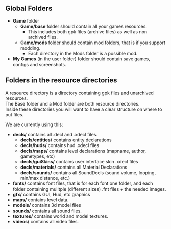 ## Global Folders ##
  * **Game** folder
    * **Game/base** folder should contain all your games resources.
      * This includes both gpk files (archive files) as well as non archived files.
    * **Game/mods** folder should contain mod folders, that is if you support modding.
      * Each directory in the Mods folder is a possible mod.
  * **My Games** (in the user folder) folder should contain save games, configs and screenshots.

## Folders in the resource directories ##
A resource directory is a directory containing gpk files and unarchived resources.<br />
The Base folder and a Mod folder are both resource directories.<br />
Inside these directories you will want to have a clear structure on where to put files.

We are currently using this:
  * **decls/** contains all .decl and .xdecl files.
    * **decls/entities/** contains entity declarations
    * **decls/huds/** contains hud .xdecl files
    * **decls/maps/** contains level declarations (mapname, author, gametypes, etc)
    * **decls/guiSkins/** contains user interface skin .xdecl files
    * **decls/materials/** contains all Material Declarations
    * **decls/sounds/** contains all SoundDecls (sound volume, looping, min/max distance, etc.)
  * **fonts/** contains font files, that is for each font one folder, and each folder containing mulitple (different sizes) .fnt files + the needed images.
  * **gfx/** contains GUI, Hud, etc graphics
  * **maps/** contains level data.
  * **models/** contains 3d model files
  * **sounds/** contains all sound files.
  * **textures/** contains world and model textures.
  * **videos/** contains all video files.